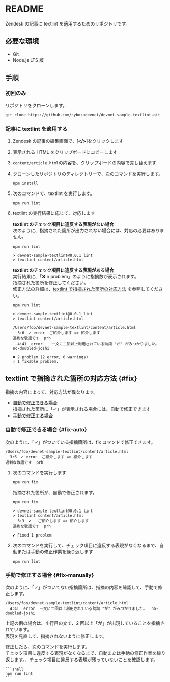 # README

Zendesk の記事に textlint を適用するためのリポジトリです。

## 必要な環境

- Git
- Node.js LTS 版

## 手順

### 初回のみ

リポジトリをクローンします。

```shell
git clone https://github.com/cybozudevnet/devnet-sample-textlint.git
```

### 記事に textlint を適用する

1. Zendesk の記事の編集画面で、[**</>**]をクリックします

1. 表示される HTML をクリップボードにコピーします

1. `content/article.html`の内容を、クリップボードの内容で差し替えます

1. クローンしたリポジトリのディレクトリーで、次のコマンドを実行します。

    ```shell
    npm install
    ```

1. 次のコマンドで、textlint を実行します。

    ```shell
    npm run lint
    ```

1. textlint の実行結果に応じて、対応します

    **textlint のチェック項目に違反する表現がない場合**  
    次のように、指摘された箇所が出力されない場合には、対応の必要はありません。

    ```shell
    npm run lint

    > devnet-sample-textlint@0.0.1 lint
    > textlint content/article.html
    ```

    **textlint のチェック項目に違反する表現がある場合**  
    実行結果に、「✖ n problem」のように指摘数が表示されます。  
    指摘された箇所を修正してください。  
    修正方法の詳細は、[textlint で指摘された箇所の対応方法](#fix) を参照してください。

    ```shell
    npm run lint

    > devnet-sample-textlint@0.0.1 lint
    > textlint content/article.html

    /Users/foo/devnet-sample-textlint/content/article.html
      3:6  ✓ error  ご紹介します => 紹介します
    過剰な敬語です  prh
      4:41  error    一文に二回以上利用されている助詞 "が" がみつかりました。  no-doubled-joshi

    ✖ 2 problem (2 error, 0 warnings)
    ✓ 1 fixable problem.
    ```

## textlint で指摘された箇所の対応方法 {#fix}

指摘の内容によって、対応方法が異なります。

- [自動で修正できる場合](#fix-auto)  
  指摘された箇所に「✓」が表示される場合には、自動で修正できます
- [手動で修正する場合](#fix-manually)

### 自動で修正できる場合 {#fix-auto}

次のように、「✓」がついている指摘箇所は、fix コマンドで修正できます。

```shell
/Users/foo/devnet-sample-textlint/content/article.html
  3:6  ✓ error  ご紹介します => 紹介します
過剰な敬語です  prh
```

1. 次のコマンドを実行します

    ```shell
    npm run fix
    ```

    指摘された箇所が、自動で修正されます。  

    ```shell
    npm run fix

    > devnet-sample-textlint@0.0.1 lint
    > textlint content/article.html
      3:3  ✔   ご紹介します => 紹介します
    過剰な敬語です  prh

    ✔ Fixed 1 problem
    ```

1. 次のコマンドを実行して、チェック項目に違反する表現がなくなるまで、自動または手動の修正作業を繰り返します

    ```shell
    npm run lint
    ```

### 手動で修正する場合 {#fix-manually}

次のように、「✓」がついてない指摘箇所は、指摘の内容を確認して、手動で修正します。

```shell
/Users/foo/devnet-sample-textlint/content/article.html
  4:41  error  一文に二回以上利用されている助詞 "が" がみつかりました。  no-doubled-joshi
```

上記の例の場合は、4 行目の文で、2 回以上「が」が出現していることを指摘されています。  
表現を見直して、指摘されないように修正します。

修正したら、次のコマンドを実行します。  
チェック項目に違反する表現がなくなるまで、自動または手動の修正作業を繰り返します。、チェック項目に違反する表現が残っていないことを確認します。

    ```shell
    npm run lint
    ```
